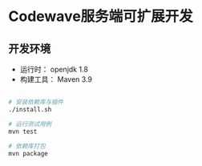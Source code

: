 # Codewave服务端可扩展开发

## 开发环境
- 运行时： openjdk 1.8
- 构建工具： Maven 3.9

## 
```bash
# 安装依赖库与插件
./install.sh

# 运行测试用例
mvn test

# 依赖库打包
mvn package

```
